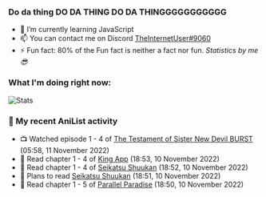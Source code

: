### Do da thing DO DA THING DO DA THINGGGGGGGGGGG

<!-- **TheInternetUser0/TheInternetUser0** is a ✨ _special_ ✨ repository because its `README.md` (this file) appears on your GitHub profile. -->


- 🌱 I’m currently learning JavaScript
- 📫 You can contact me on Discord [TheInternetUser#9060](https://discord.com/users/534117072796385300)
- ⚡ Fun fact: 80% of the Fun fact is neither a fact nor fun. _Statistics by me 😎_

### What I'm doing right now:
![Stats](https://discord.c99.nl/widget/theme-3/534117072796385300.png)

### 🌸 My recent AniList activity

<!-- ANILIST_ACTIVITY:start -->

-   📺 Watched episode 1 - 4 of [The Testament of Sister New Devil BURST](https://anilist.co/anime/21110) (05:58, 11 November 2022)
-   📖 Read chapter 1 - 4 of [King App](https://anilist.co/manga/93058) (18:53, 10 November 2022)
-   📖 Read chapter 1 - 4 of [Seikatsu Shuukan](https://anilist.co/manga/91951) (18:52, 10 November 2022)
-   📖 Plans to read [Seikatsu Shuukan](https://anilist.co/manga/91951) (18:51, 10 November 2022)
-   📖 Read chapter 1 - 5 of [Parallel Paradise](https://anilist.co/manga/98543) (18:50, 10 November 2022)

<!-- ANILIST_ACTIVITY:end -->
